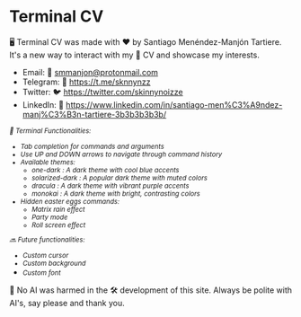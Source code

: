 # Terminal CV

🖥️ Terminal CV was made with ❤️ by Santiago Menéndez-Manjón Tartiere.
It's a new way to interact with my 📄 CV and showcase my interests.

- Email: 📧 <a href="mailto:smmanjon@protonmail.com" target="_blank" rel="noopener noreferrer">smmanjon@protonmail.com</a>
- Telegram: 💬 <a href="https://t.me/sknnynzz" target="_blank" rel="noopener noreferrer">https://t.me/sknnynzz</a>    
- Twitter: 🐦 <a href="https://twitter.com/skinnynoizze" target="_blank" rel="noopener noreferrer">https://twitter.com/skinnynoizze</a>
- LinkedIn: 🔗 <a href="https://www.linkedin.com/in/santiago-men%C3%A9ndez-manj%C3%B3n-tartiere-3b3b3b3b3b/" target="_blank" rel="noopener noreferrer">https://www.linkedin.com/in/santiago-men%C3%A9ndez-manj%C3%B3n-tartiere-3b3b3b3b3b/</a>

<small><i>
📌 Terminal Functionalities:
- Tab completion for commands and arguments
- Use UP and DOWN arrows to navigate through command history
- Available themes:
  - one-dark    : A dark theme with cool blue accents
  - solarized-dark : A popular dark theme with muted colors
  - dracula     : A dark theme with vibrant purple accents
  - monokai     : A dark theme with bright, contrasting colors
- Hidden easter eggs commands:
  - Matrix rain effect
  - Party mode
  - Roll screen effect

🔜 Future functionalities:
  - Custom cursor
  - Custom background
  - Custom font
</i></small>

🤖 No AI was harmed in the 🛠️ development of this site.
Always be polite with AI's, say please and thank you.
